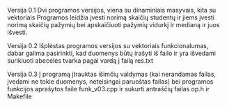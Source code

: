 Versija 0.1
Dvi programos versijos, viena su dinaminiais masyvais, kita su vektoriais
Programos leidžia įvesti norimą skaičių studentų ir jiems įvesti norimą skaičių pažymių bei apskaičiuoti pažymių vidurkį ir medianą ir juos išvesti.


Versija 0.2
Išplėstas programos versijos su vektoriais funkcionalumas, dabar galima pasirinkti, kad duomenys būtų irašyti iš failo ir yra išvedami surikiuoti abecėlės tvarka pagal vardą į failą res.txt

Versija 0.3
Į programą įtrauktas išimčių valdymas (kai nerandamas failas, įvedami ne tokie duomenys, neteisingai paruoštas failas) bei programos funkcijos aprašytos faile funk_v03.cpp ir sukurti antraščių failas op.h ir Makefile

